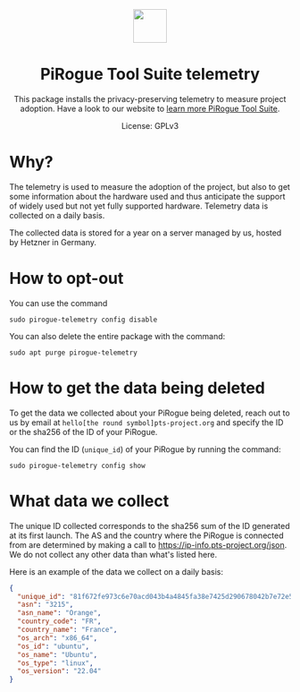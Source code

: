 <div align="center">
<img width="60px" src="https://pts-project.org/android-chrome-512x512.png">
<h1>PiRogue Tool Suite telemetry</h1>
<p>
This package installs the privacy-preserving telemetry to measure project adoption. Have a look to our website to <a href="https://pts-project.org/" alt="Learn more about PTS">learn more PiRogue Tool Suite</a>.
</p>
<p>
License: GPLv3
</p>
</div>

# Why?
The telemetry is used to measure the adoption of the project, but also to get some information about the hardware used and thus anticipate the support of widely used but not yet fully supported hardware. Telemetry data is collected on a daily basis.

The collected data is stored for a year on a server managed by us, hosted by Hetzner in Germany.

# How to opt-out
You can use the command
```
sudo pirogue-telemetry config disable
```

You can also delete the entire package with the command:
```
sudo apt purge pirogue-telemetry
```

# How to get the data being deleted
To get the data we collected about your PiRogue being deleted, reach out to us by email at `hello[the round symbol]pts-project.org` and specify the ID or the sha256 of the ID of your PiRogue.

You can find the ID (`unique_id`) of your PiRogue by running the command:
```
sudo pirogue-telemetry config show
```

# What data we collect
The unique ID collected corresponds to the sha256 sum of the ID generated at its first launch. The AS and the country where the PiRogue is connected from are determined by making a call to https://ip-info.pts-project.org/json. We do not collect any other data than what's listed here.

Here is an example of the data we collect on a daily basis:
```json 
{
  "unique_id": "81f672fe973c6e70acd043b4a4845fa38e7425d290678042b7e72e53661a9347",
  "asn": "3215",
  "asn_name": "Orange",
  "country_code": "FR",
  "country_name": "France",
  "os_arch": "x86_64",
  "os_id": "ubuntu",
  "os_name": "Ubuntu",
  "os_type": "linux",
  "os_version": "22.04"
}
```